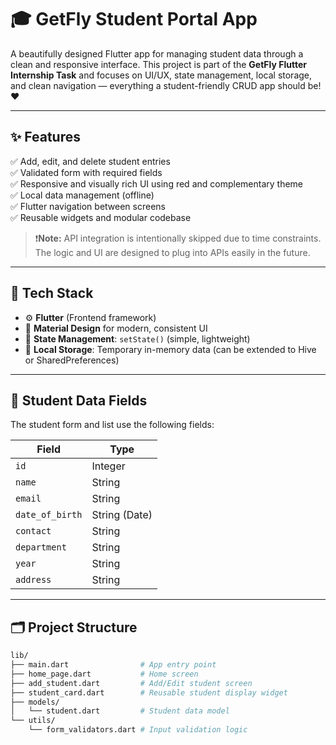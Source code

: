 # 🎓 GetFly Student Portal App

A beautifully designed Flutter app for managing student data through a clean and responsive interface. This project is part of the **GetFly Flutter Internship Task** and focuses on UI/UX, state management, local storage, and clean navigation — everything a student-friendly CRUD app should be! ❤️

---

## ✨ Features

✅ Add, edit, and delete student entries  
✅ Validated form with required fields  
✅ Responsive and visually rich UI using red and complementary theme  
✅ Local data management (offline)  
✅ Flutter navigation between screens  
✅ Reusable widgets and modular codebase

> ❗**Note:** API integration is intentionally skipped due to time constraints. The logic and UI are designed to plug into APIs easily in the future.

---

## 🧠 Tech Stack

- ⚙️ **Flutter** (Frontend framework)
- 🎨 **Material Design** for modern, consistent UI
- 🧠 **State Management**: `setState()` (simple, lightweight)
- 💾 **Local Storage**: Temporary in-memory data (can be extended to Hive or SharedPreferences)

---

## 🧾 Student Data Fields

The student form and list use the following fields:

| Field         | Type      |
|---------------|-----------|
| `id`          | Integer   |
| `name`        | String    |
| `email`       | String    |
| `date_of_birth` | String (Date) |
| `contact`     | String    |
| `department`  | String    |
| `year`        | String    |
| `address`     | String    |

---

## 🗂️ Project Structure

```bash
lib/
├── main.dart                # App entry point
├── home_page.dart           # Home screen
├── add_student.dart         # Add/Edit student screen
├── student_card.dart        # Reusable student display widget
├── models/
│   └── student.dart         # Student data model
└── utils/
    └── form_validators.dart # Input validation logic
